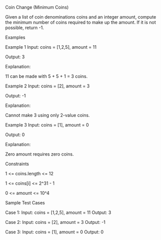 Coin Change (Minimum Coins)

Given a list of coin denominations coins and an integer amount, compute the minimum number of coins required to make up the amount. If it is not possible, return -1.

Examples

Example 1
Input:
coins = [1,2,5], amount = 11

Output:
3

Explanation:

11 can be made with 5 + 5 + 1 = 3 coins.

Example 2
Input:
coins = [2], amount = 3

Output:
-1

Explanation:

Cannot make 3 using only 2-value coins.

Example 3
Input:
coins = [1], amount = 0

Output:
0

Explanation:

Zero amount requires zero coins.

Constraints

1 <= coins.length <= 12

1 <= coins[i] <= 2^31 - 1

0 <= amount <= 10^4

Sample Test Cases

Case 1:
Input: coins = [1,2,5], amount = 11
Output: 3

Case 2:
Input: coins = [2], amount = 3
Output: -1

Case 3:
Input: coins = [1], amount = 0
Output: 0